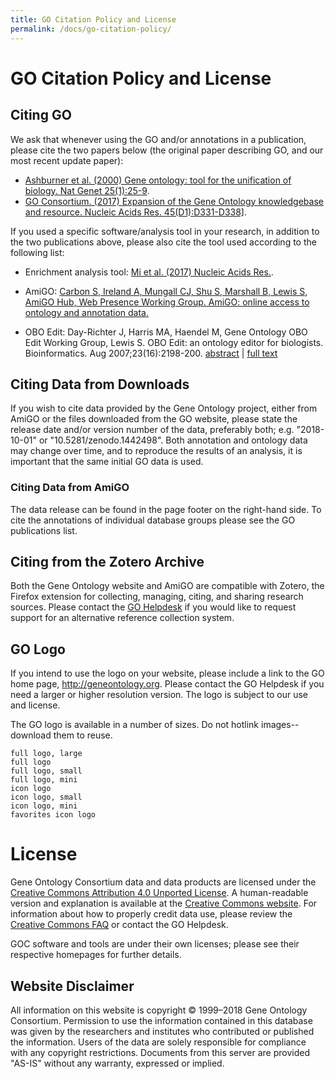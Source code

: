 ```yaml
---
title: GO Citation Policy and License
permalink: /docs/go-citation-policy/
---
```


# GO Citation Policy and License

## Citing GO

We ask that whenever using the GO and/or annotations in a publication, please cite the two papers below (the original paper describing GO, and our most recent update paper):

+ <a href="https://www.ncbi.nlm.nih.gov/pubmed/10802651">Ashburner et al. (2000) Gene ontology: tool for the unification of biology. Nat Genet 25(1):25-9</a>.
+ <a href="https://www.ncbi.nlm.nih.gov/pubmed/27899567">GO Consortium. (2017) Expansion of the Gene Ontology knowledgebase and resource. Nucleic Acids Res. 45(D1):D331-D338]</a>.

If you used a specific software/analysis tool in your research, in addition to the two publications above, please also cite the tool used according to the following list:

+ Enrichment analysis tool: <a href="https://www.ncbi.nlm.nih.gov/pubmed/27899595">Mi et al. (2017) Nucleic Acids Res.</a>.

+ AmiGO: <a href="http://bioinformatics.oxfordjournals.org/content/25/2/288.full.pdf+html">Carbon S, Ireland A, Mungall CJ, Shu S, Marshall B, Lewis S, AmiGO Hub, Web Presence Working Group. AmiGO: online access to ontology and annotation data.</a>

+ OBO Edit: Day-Richter J, Harris MA, Haendel M, Gene Ontology OBO Edit Working Group, Lewis S. OBO Edit: an ontology editor for biologists. Bioinformatics. Aug 2007;23(16):2198-200. [abstract](http://bioinformatics.oxfordjournals.org/content/23/16/2198) | [full text](http://bioinformatics.oxfordjournals.org/content/23/16/2198.full) 

## Citing Data from Downloads

If you wish to cite data provided by the Gene Ontology project, either from AmiGO or the files downloaded from the GO website, please state the release date and/or version number of the data, preferably both; e.g. "2018-10-01" or "10.5281/zenodo.1442498". Both annotation and ontology data may change over time, and to reproduce the results of an analysis, it is important that the same initial GO data is used.

### Citing Data from AmiGO

The data release can be found in the page footer on the right-hand side. To cite the annotations of individual database groups please see the GO publications list.

## Citing from the Zotero Archive

Both the Gene Ontology website and AmiGO are compatible with Zotero, the Firefox extension for collecting, managing, citing, and sharing research sources. Please contact the <a href="http://help.geneontology.org">GO Helpdesk</a> if you would like to request support for an alternative reference collection system.

## GO Logo

If you intend to use the logo on your website, please include a link to the GO home page, http://geneontology.org. Please contact the GO Helpdesk if you need a larger or higher resolution version. The logo is subject to our use and license.

The GO logo is available in a number of sizes. Do not hotlink images--download them to reuse.

    full logo, large
    full logo
    full logo, small
    full logo, mini
    icon logo
    icon logo, small
    icon logo, mini
    favorites icon logo 

# License    

Gene Ontology Consortium data and data products are licensed under the [Creative Commons Attribution 4.0 Unported License](https://creativecommons.org/licenses/by/4.0/legalcode). A human-readable version and explanation is available at the [Creative Commons website](https://creativecommons.org/licenses/by/4.0/). For information about how to properly credit data use, please review the [Creative Commons FAQ](http://wiki.creativecommons.org/Frequently_Asked_Questions) or contact the GO Helpdesk.

GOC software and tools are under their own licenses; please see their respective homepages for further details.

## Website Disclaimer

All information on this website is copyright © 1999–2018 Gene Ontology Consortium. Permission to use the information contained in this database was given by the researchers and institutes who contributed or published the information. Users of the data are solely responsible for compliance with any copyright restrictions. Documents from this server are provided "AS-IS" without any warranty, expressed or implied.
